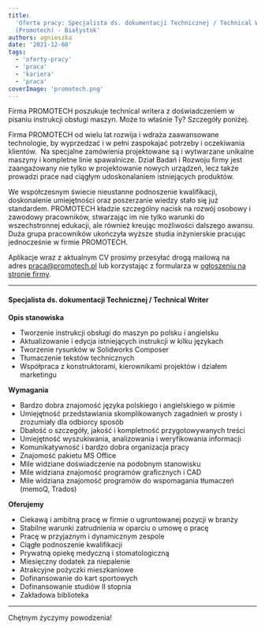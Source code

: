 ```yaml
---
title:
  'Oferta pracy: Specjalista ds. dokumentacji Technicznej / Technical Writer
  (Promotech) - Białystok'
authors: agnieszka
date: '2021-12-08'
tags:
  - 'oferty-pracy'
  - 'praca'
  - 'kariera'
  - 'praca'
coverImage: 'promotech.png'
---
```


Firma PROMOTECH poszukuje technical writera z doświadczeniem w pisaniu
instrukcji obsługi maszyn. Może to właśnie Ty? Szczegóły poniżej.

<!--truncate-->

Firma PROMOTECH od wielu lat rozwija i wdraża zaawansowane technologie, by
wyprzedzać i w pełni zaspokajać potrzeby i oczekiwania klientów.  Na specjalne
zamówienia projektowane są i wytwarzane unikalne maszyny i kompletne linie
spawalnicze. Dział Badań i Rozwoju firmy jest zaangażowany nie tylko w
projektowanie nowych urządzeń, lecz także prowadzi prace nad ciągłym
udoskonalaniem istniejących produktów.

We współczesnym świecie nieustanne podnoszenie kwalifikacji, doskonalenie
umiejętności oraz poszerzanie wiedzy stało się już standardem. PROMOTECH kładzie
szczególny nacisk na rozwój osobowy i zawodowy pracowników, stwarzając im nie
tylko warunki do wszechstronnej edukacji, ale również kreując możliwości
dalszego awansu. Duża grupa pracowników ukończyła wyższe studia inżynierskie
pracując jednocześnie w firmie PROMOTECH.

Aplikacje wraz z aktualnym CV prosimy przesyłać drogą mailową na
adres [praca@promotech.pl](mailto:praca@promotech.pl) lub korzystając z
formularza w
[ogłoszeniu na stronie firmy](https://www.promotech.eu/pl/kariera/#SpecjalistadsdokumentacjiTechnicznejTechnicalWriter).

---

#### Specjalista ds. dokumentacji Technicznej / Technical Writer

**Opis stanowiska**

- Tworzenie instrukcji obsługi do maszyn po polsku i angielsku
- Aktualizowanie i edycja istniejących instrukcji w kilku językach
- Tworzenie rysunków w Solidworks Composer
- Tłumaczenie tekstów technicznych
- Współpraca z konstruktorami, kierownikami projektów i działem marketingu

**Wymagania**

- Bardzo dobra znajomość języka polskiego i angielskiego w piśmie
- Umiejętność przedstawiania skomplikowanych zagadnień w prosty i zrozumiały dla
  odbiorcy sposób
- Dbałość o szczegóły, jakość i kompletność przygotowywanych treści
- Umiejętność wyszukiwania, analizowania i weryfikowania informacji
- Komunikatywność i bardzo dobra organizacja pracy
- Znajomość pakietu MS Office
- Mile widziane doświadczenie na podobnym stanowisku
- Mile widziana znajomość programów graficznych i CAD
- Mile widziana znajomość programów do wspomagania tłumaczeń (memoQ, Trados)

**Oferujemy**

- Ciekawą i ambitną pracę w firmie o ugruntowanej pozycji w branży
- Stabilne warunki zatrudnienia w oparciu o umowę o pracę
- Pracę w przyjaznym i dynamicznym zespole
- Ciągłe podnoszenie kwalifikacji
- Prywatną opiekę medyczną i stomatologiczną
- Miesięczny dodatek za niepalenie
- Atrakcyjne pożyczki mieszkaniowe
- Dofinansowanie do kart sportowych
- Dofinansowanie studiów II stopnia
- Zakładowa biblioteka

---

Chętnym życzymy powodzenia!
